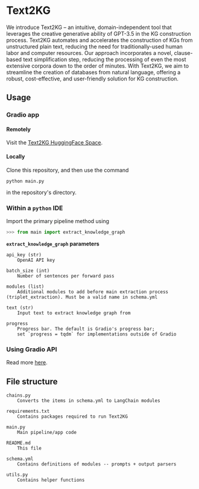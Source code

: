# Text2KG

We introduce Text2KG – an intuitive, domain-independent tool that leverages the creative generative ability of GPT-3.5 in the KG construction process. Text2KG automates and accelerates the construction of KGs from unstructured plain text, reducing the need for traditionally-used human labor and computer resources. Our approach incorporates a novel, clause-based text simplification step, reducing the processing of even the most extensive corpora down to the order of minutes. With Text2KG, we aim to streamline the creation of databases from natural language, offering a robust, cost-effective, and user-friendly solution for KG construction.

## Usage

### Gradio app

#### Remotely

Visit the [Text2KG HuggingFace Space](https://huggingface.co/spaces/jhatchett/Text2KG).

#### Locally

Clone this repository, and then use the command

```
python main.py
```

in the repository's directory.

### Within a `python` IDE

Import the primary pipeline method using

```python
>>> from main import extract_knowledge_graph
```

**`extract_knowledge_graph` parameters**

```
api_key (str)
    OpenAI API key

batch_size (int)
    Number of sentences per forward pass

modules (list)
    Additional modules to add before main extraction process (triplet_extraction). Must be a valid name in schema.yml

text (str)
    Input text to extract knowledge graph from

progress
    Progress bar. The default is Gradio's progress bar; 
    set `progress = tqdm` for implementations outside of Gradio
```

### Using Gradio API

Read more [here](https://www.gradio.app/docs/python-client).

## File structure

```
chains.py
    Converts the items in schema.yml to LangChain modules

requirements.txt
    Contains packages required to run Text2KG

main.py
    Main pipeline/app code

README.md
    This file

schema.yml
    Contains definitions of modules -- prompts + output parsers

utils.py
    Contains helper functions
```